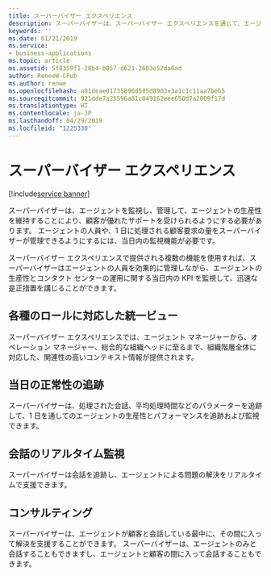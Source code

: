 ```yaml
---
title: スーパーバイザー エクスペリエンス
description: スーパーバイザーは、スーパーバイザー エクスペリエンスを通じて、エージェントの人員を効果的に管理しながら、エージェントの生産性に関する当日内の KPI を監視して、迅速な是正措置を講じることができます。
keywords: ''
ms.date: 01/21/2019
ms.service:
- business-applications
ms.topic: article
ms.assetid: 5f8359f1-20b4-b057-d621-2603e52da6ad
author: ReneeW-CPub
ms.author: renwe
ms.openlocfilehash: a81deae01735896d585d8903e3a1c1c11aa7beb5
ms.sourcegitcommit: 921dde7a25596a81c049162eee650d7a2009f17d
ms.translationtype: HT
ms.contentlocale: ja-JP
ms.lasthandoff: 04/29/2019
ms.locfileid: "1225330"
---
```

#  <a name="supervisor-experiences"></a>スーパーバイザー エクスペリエンス
[!include[service banner](../../includes/service.md)]



スーパーバイザーは、エージェントを監視し、管理して、エージェントの生産性を維持することにより、顧客が優れたサポートを受けられるようにする必要があります。 エージェントの人員や、1 日に処理される顧客要求の量をスーパーバイザーが管理できるようにするには、当日内の監視機能が必要です。

スーパーバイザー エクスペリエンスで提供される複数の機能を使用すれば、スーパーバイザーはエージェントの人員を効果的に管理しながら、エージェントの生産性とコンタクト センターの運用に関する当日内の KPI を監視して、迅速な是正措置を講じることができます。 

## <a name="unified-views-for-different-roles"></a>各種のロールに対応した統一ビュー

スーパーバイザー エクスペリエンスでは、エージェント マネージャーから、オペレーション マネージャー、総合的な組織ヘッドに至るまで、組織階層全体に対応した、関連性の高いコンテキスト情報が提供されます。

## <a name="intraday-health-tracking"></a>当日の正常性の追跡

スーパーバイザーは、処理された会話、平均処理時間などのパラメーターを追跡して、1 日を通してのエージェントの生産性とパフォーマンスを追跡および監視できます。

## <a name="real-time-conversation-monitoring"></a>会話のリアルタイム監視 

スーパーバイザーは会話を追跡し、エージェントによる問題の解決をリアルタイムで支援できます。 

## <a name="consult"></a>コンサルティング

スーパーバイザーは、エージェントが顧客と会話している最中に、その間に入って解決を支援することができます。 スーパーバイザーは、エージェントのみと会話することもできますし、エージェントと顧客の間に入って会話することもできます。
